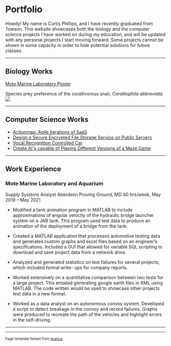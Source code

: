 # Portfolio

Howdy! My name is Curtis Phillips, and I have recently graduated from Towson. This website showcases both the biology and the computer science projects I have worked on during my education, and will be updated with any personal projects I start moving forward. Some projects cannot be shown in some capacity in order to hide potential solutions for future classes.

---

## Biology Works

[Mote Marine Laboratory Poster](https://imgur.com/xQoTsk2)

Species prey preference of the corallivorous snail, _Coralliophila abbreviata_
<img src="images/MOTE.jpg?raw=true"/>

---

## Computer Science Works

- [Actionmap: Agile Iterations of SaaS](./agile_page)
- [Design a Secure Encrypted File Storage Service on Public Servers](./enc_page)
- [Vocal Recognition Controlled Car](./car_page)
- [Create AI's capable of Playing Different Versions of a Maze Game](./ai_page)

---

## Work Experience

### Mote Marine Laboratory and Aquarium

Supply Systems Analyst 
Aberdeen Proving Ground, MD
40 hrs/week, May 2019 – May 2021
- Modified a tank animation program in MATLAB to include approximations of angular velocity of the
hydraulic bridge launcher system on a JAB tank. This program used test data to produce an animation
of the deployment of a bridge from the tank.
- Created a MATLAB application that processes automotive testing data and generates custom graphs
and excel files based on an engineer’s specifications. Included a GUI that allowed for variable SQL
scripting to download and save project data from a network drive.

- Analyzed and generated statistics on test failures for several projects, which included formal write-
ups for company reports.

- Worked extensively on a quantitative comparison between two tests for a large project. This entailed
generating google earth files in KML using MATLAB. The code written would be used to showcase
other projects test data in a new format.
- Worked as a data analyst on an autonomous convoy system. Developed a script to detect breakage in
the convoy and record failures. Graphs were produced to recreate the path of the vehicles and
highlight errors in the self-driving.

---




---
<p style="font-size:11px">Page template forked from <a href="https://github.com/evanca/quick-portfolio">evanca</a></p>
<!-- Remove above link if you don't want to attibute -->
